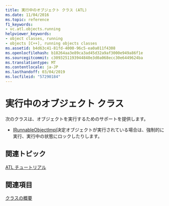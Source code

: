 ```yaml
---
title: 実行中のオブジェクト クラス (ATL)
ms.date: 11/04/2016
ms.topic: reference
f1_keywords:
- vc.atl.objects.running
helpviewer_keywords:
- object classes, running
- objects [C++], running objects classes
ms.assetid: b4d63c41-81fd-4000-96c5-ea0a011f4308
ms.openlocfilehash: b18264aa3e89ca3ad45d32a9af3000e949a86f1e
ms.sourcegitcommit: c3093251193944840e3d0a068ecc30e6449624ba
ms.translationtype: MT
ms.contentlocale: ja-JP
ms.lasthandoff: 03/04/2019
ms.locfileid: "57290184"
---
```

# <a name="running-objects-classes"></a>実行中のオブジェクト クラス

次のクラスは、オブジェクトを実行するためのサポートを提供します。

- [IRunnableObjectImpl](../atl/reference/irunnableobjectimpl-class.md)決定オブジェクトが実行されている場合は、強制的に実行、実行中の状態にロックしたりします。

## <a name="related-articles"></a>関連トピック

[ATL チュートリアル](../atl/active-template-library-atl-tutorial.md)

## <a name="see-also"></a>関連項目

[クラスの概要](../atl/atl-class-overview.md)
